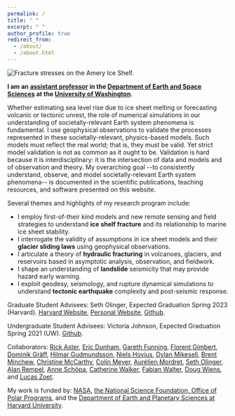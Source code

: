```yaml
---
permalink: /
title: " "
excerpt: " "
author_profile: true
redirect_from: 
  - /about/
  - /about.html
---
```

![Fracture stresses on the Amery Ice Shelf.](https://bradlipovsky.github.io/images/AmeryImage.gif)

__I am an [assistant professor](https://www.ess.washington.edu/people/profile.php?pid=lipovsky--brad) in the [Department of Earth and Space Sciences](http://ess.uw.edu) at the [University of Washington](http://uw.edu)__.

Whether estimating sea level rise due to ice sheet melting or forecasting  volcanic or tectonic unrest, the role of numerical simulations in our understanding of societally-relevant Earth system phenomena is fundamental. I use geophysical observations to validate the processes represented in these societally-relevant, physics-based models.  Such  models must reflect the real world; that is, they must be valid.  Yet strict model validation is not as common as it ought to be.  Validation is hard because it is interdisciplinary: it is the intersection of  data and models and of observation and theory.  My overarching goal --to consistently understand, observe, and model societally-relevant Earth system phenomena-- is documented in the scientific publications, teaching resources, and software presented on this website.

Several themes and highlights of my research program include: 

* I employ first-of-their kind models and new remote sensing and field strategies to understand __ice shelf fracture__ and its relationship to marine ice sheet stability.
* I interrogate the validity of assumptions in ice sheet models and their __glacier sliding laws__ using geophysical observations.
* I articulate a theory of __hydraulic fracturing__ in volcanoes, glaciers, and reservoirs based in asymptotic analysis, observation, and fieldwork.
* I shape an understanding of __landslide__ seismicity that may provide hazard early warning.
* I exploit geodesy, seismology, and rupture dynamical simulations to understand __tectonic earthquake__ complexity and post-seismic response.



Graduate Student Advisees:  Seth Olinger, Expected Graduation Spring 2023 (Harvard). [Harvard Website](https://eps.harvard.edu/people/seth-olinger), [Personal Website](https://setholinger.github.io/), [Github](http://github.com/setholinger).

Undergraduate Student Advisees: Victoria Johnson, Expected Graduation Spring 2021 (UW). [Github](https://github.com/v-johnson).

Collaborators: [Rick Aster](https://sites.warnercnr.colostate.edu/aster/),  [Eric Dunham](https://pangea.stanford.edu/~edunham/),  [Gareth Funning](http://www.garethfunning.com/), [Florent Gimbert](http://pp.ige-grenoble.fr/annuaire/annuaire-osug-ige/gimbertf.htm), [Dominik Gräff](http://www.vaw.ethz.ch/en/people/person-detail.html?persid=235960), [Hilmar Gudmundsson](https://www.northumbria.ac.uk/about-us/our-staff/g/g-hilmar-gudmundsson/),  [Niels Hovius](https://www.gfz-potsdam.de/en/staff/niels-hovius/), [Dylan Mikesell](https://earth.boisestate.edu/people/dylanmikesell/), [Brent Minchew](https://eapsweb.mit.edu/people/minchew), [Christine McCarthy](https://www.ldeo.columbia.edu/user/mccarthy), [Colin Meyer](https://engineering.dartmouth.edu/people/faculty/colin-meyer), [Aurélien Mordret](https://sites.google.com/site/aurelienmordretswebpage/home?authuser=0), [Seth Olinger](https://eps.harvard.edu/people/seth-olinger), [Alan Rempel](https://pages.uoregon.edu/rempel/),  [Anne Schöpa](https://www.gfz-potsdam.de/en/staff/anne-schoepa/sec51/), [Catherine Walker](https://www.whoi.edu/profile/cwalker/), [Fabian Walter](http://www.vaw.ethz.ch/en/people/person-detail.MTI0OTY2.TGlzdC8xOTYxLDE1MTczNjI1ODA=.html), [Doug Wiens](https://eps.wustl.edu/people/douglas-wiens), and [Lucas Zoet](http://geoscience.wisc.edu/geoscience/people/faculty/lucas-zoet/). 

My work is funded by: [NASA](https://nspires.nasaprs.com/external/solicitations/summary.do?solId=%7bE0000836-B11D-EBF3-80E3-260784082E4B%7d&path=&method=init), [the National Science Foundation, Office of Polar Programs](https://www.nsf.gov/div/index.jsp?div=OPP), and the [Department of Earth and Planetary Sciences at Harvard University](http://eps.harvard.edu).
